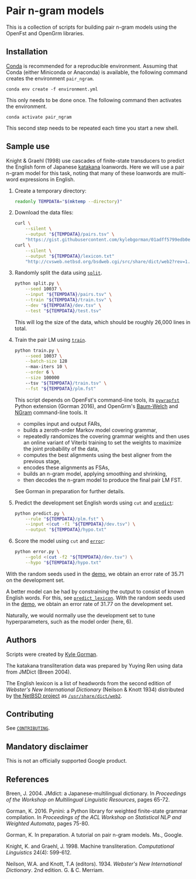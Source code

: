 Pair n-gram models
==================

This is a collection of scripts for building pair n-gram models using the
OpenFst and OpenGrm libraries.

Installation
------------

[Conda](http://conda.io) is recommended for a reproducible environment. Assuming
that Conda (either Miniconda or Anaconda) is available, the following command
creates the environment `pair_ngram`.

    conda env create -f environment.yml

This only needs to be done once. The following command then activates the
environment.

    conda activate pair_ngram

This second step needs to be repeated each time you start a new shell.

Sample use
----------

Knight & Graehl (1998) use cascades of finite-state transducers to predict the
English form of Japanese [katakana](https://en.wikipedia.org/wiki/Katakana)
loanwords. Here we will use a pair n-gram model for this task, noting that many
of these loanwords are multi-word expressions in English.

1.  Create a temporary directory:

    ```bash
    readonly TEMPDATA="$(mktemp --directory)"
    ```

2.  Download the data files:

    ```bash
    curl \
        --silent \
        --output "${TEMPDATA}/pairs.tsv" \
        "https://gist.githubusercontent.com/kylebgorman/01adff5799edb0edf3bcce20187c833a/raw/fb0e66d31e021fca7adec4c2104ffea0e879f2e4/pairs.tsv"
    curl \
        --silent \
        --output "${TEMPDATA}/lexicon.txt"
        "http://cvsweb.netbsd.org/bsdweb.cgi/src/share/dict/web2?rev=1.54"
    ```

3.  Randomly split the data using [`split`](split.py).

    ```bash
    python split.py \
        --seed 10037 \
        --input "${TEMPDATA}/pairs.tsv" \
        --train "${TEMPDATA}/train.tsv" \
        --dev "${TEMPDATA}/dev.tsv" \
        --test "${TEMPDATA}/test.tsv"
    ```

    This will log the size of the data, which should be roughly 26,000 lines in
    total.

4.  Train the pair LM using [`train`](train.py).

    ```bash
    python train.py \
        --seed 10037 \
        --batch-size 128
        --max-iters 10 \
        --order 6 \
        --size 100000
        --tsv "${TEMPDATA}/train.tsv" \
        --fst "${TEMPDATA}/plm.fst"
    ```

    This script depends on OpenFst's command-line tools, its
    [`pywrapfst`](https://www.openfst.org/twiki/bin/view/FST/PythonExtension)
    Python extension (Gorman 2016), and OpenGrm's
    [Baum-Welch](https://baumwelch.opengrm.org) and
    [NGram](https://ngram.opengrm.org) command-line tools. It

    -   compiles input and output FARs,
    -   builds a zeroth-order Markov model covering grammar,
    -   repeatedly randomizes the covering grammar weights and then uses an
        online variant of Viterbi training to set the weights to maximize the
        joint probability of the data,
    -   computes the best alignments using the best aligner from the previous
        stage,
    -   encodes these alignments as FSAs,
    -   builds an n-gram model, applying smoothing and shrinking,
    -   then decodes the n-gram model to produce the final pair LM FST.

    See Gorman in preparation for further details.

5.  Predict the development set English words using `cut` and
    [`predict`](predict.py):

    ```bash
    python predict.py \
        --rule "${TEMPDATA}/plm.fst" \
        --input <(cut -f1 "${TEMPDATA}/dev.tsv") \
        --output "${TEMPDATA}/hypo.txt"
    ```

6.  Score the model using `cut` and [`error`](error.py):

    ```bash
    python error.py \
        --gold <(cut -f2 "${TEMPDATA}/dev.tsv") \
        --hypo "${TEMPDATA}/hypo.txt"
    ```

With the random seeds used in the [demo](run.sh), we obtain an error rate of
35.71 on the development set.

A better model can be had by constraining the output to consist of known English
words. For this, see [`predict_lexicon`](predict_lexicon.py). With
the random seeds used in the [demo](run.sh), we obtain an error rate of 31.77 on
the development set.

Naturally, we would normally use the development set to tune hyperparameters,
such as the model order (here, 6).

Authors
-------

Scripts were created by [Kyle Gorman](mailto:kbg@google.com).

The katakana transliteration data was prepared by Yuying Ren using data from
JMDict (Breen 2004).

The English lexicon is a list of headwords from the second edition of *Webster's
New International Dictionary* (Neilson & Knott 1934) distributed by [the NetBSD
project](https://www.netbsd.org/) as
[`/usr/share/dict/web2`](http://cvsweb.netbsd.org/bsdweb.cgi/src/share/dict/web2?rev=1.54).

Contributing
------------

See [`CONTRIBUTING`](CONTRIBUTING).

Mandatory disclaimer
--------------------

This is not an officially supported Google product.

References
----------

Breen, J. 2004. JMdict: a Japanese-multilingual dictionary. In *Proceedings of
the Workshop on Multilingual Linguistic Resources*, pages 65-72.

Gorman, K. 2016. Pynini: a Python library for weighted finite-state grammar
compilation. In *Proceedings of the ACL Workshop on Statistical NLP and Weighted
Automata*, pages 75-80.

Gorman, K. In preparation. A tutorial on pair n-gram models. Ms., Google.

Knight, K. and Graehl, J. 1998. Machine transliteration. *Computational
Linguistics* 24(4): 599-612.

Neilson, W.A. and Knott, T.A (editors). 1934. *Webster's New International
Dictionary*. 2nd edition. G. & C. Merriam.
